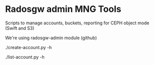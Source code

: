 # Radosgw admin MNG Tools
Scripts to manage accounts, buckets, reporting for CEPH object mode (Swift and S3)

We're using radosgw-admin module (github)

  ./create-account.py -h


  ./list-account.py -h
